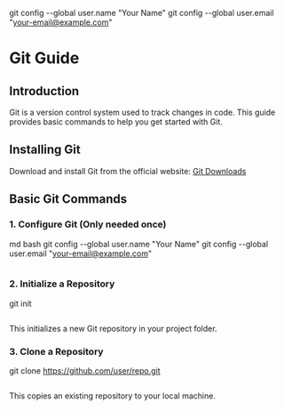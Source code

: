 
git config --global user.name "Your Name"
git config --global user.email "your-email@example.com"
# Git Guide

## Introduction
Git is a version control system used to track changes in code. This guide provides basic commands to help you get started with Git.

## Installing Git
Download and install Git from the official website:
[Git Downloads](https://git-scm.com/downloads)

## Basic Git Commands

### 1. Configure Git (Only needed once)
md
bash
git config --global user.name "Your Name"
git config --global user.email "your-email@example.com"
```
```

### 2. Initialize a Repository


git init
```
```
This initializes a new Git repository in your project folder.

### 3. Clone a Repository

git clone https://github.com/user/repo.git
```
```
This copies an existing repository to your local machine.

